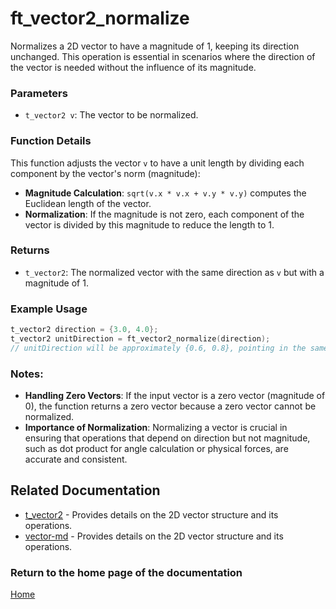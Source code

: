 # ft_vector2_normalize
Normalizes a 2D vector to have a magnitude of 1, keeping its direction unchanged. This operation is essential in scenarios where the direction of the vector is needed without the influence of its magnitude.

### Parameters
- `t_vector2 v`: The vector to be normalized.

### Function Details
This function adjusts the vector `v` to have a unit length by dividing each component by the vector's norm (magnitude):
- **Magnitude Calculation**: `sqrt(v.x * v.x + v.y * v.y)` computes the Euclidean length of the vector.
- **Normalization**: If the magnitude is not zero, each component of the vector is divided by this magnitude to reduce the length to 1.

### Returns
- `t_vector2`: The normalized vector with the same direction as `v` but with a magnitude of 1.

### Example Usage
```c
t_vector2 direction = {3.0, 4.0};
t_vector2 unitDirection = ft_vector2_normalize(direction);
// unitDirection will be approximately {0.6, 0.8}, pointing in the same direction but with a magnitude of 1
```

### Notes:
- **Handling Zero Vectors**: If the input vector is a zero vector (magnitude of 0), the function returns a zero vector because a zero vector cannot be normalized.
- **Importance of Normalization**: Normalizing a vector is crucial in ensuring that operations that depend on direction but not magnitude, such as dot product for angle calculation or physical forces, are accurate and consistent.

## Related Documentation
- [t_vector2](./t_vector2.md) - Provides details on the 2D vector structure and its operations.
- [vector-md](../vector-doc.md) - Provides details on the 2D vector structure and its operations.

### Return to the home page of the documentation
[Home](../../home.md)
